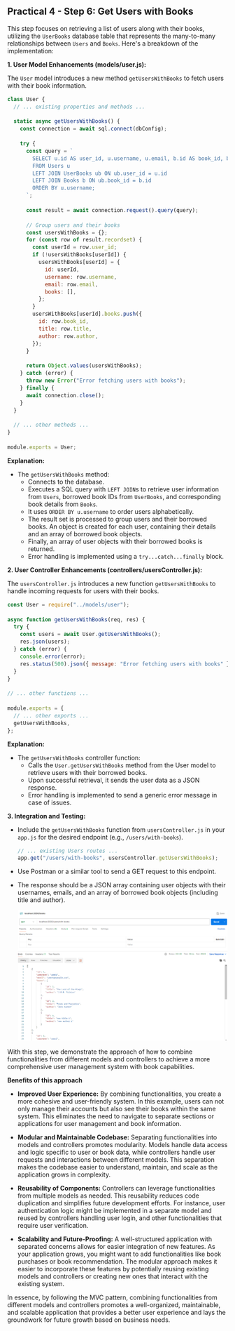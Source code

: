 ## Practical 4 - Step 6: Get Users with Books

This step focuses on retrieving a list of users along with their books, utilizing the `UserBooks` database table that represents the many-to-many relationships between `Users` and `Books`. Here's a breakdown of the implementation:

**1. User Model Enhancements (models/user.js):**

The `User` model introduces a new method `getUsersWithBooks` to fetch users with their book information.

```javascript
class User {
  // ... existing properties and methods ...

  static async getUsersWithBooks() {
    const connection = await sql.connect(dbConfig);

    try {
      const query = `
        SELECT u.id AS user_id, u.username, u.email, b.id AS book_id, b.title, b.author
        FROM Users u
        LEFT JOIN UserBooks ub ON ub.user_id = u.id
        LEFT JOIN Books b ON ub.book_id = b.id
        ORDER BY u.username;
      `;

      const result = await connection.request().query(query);

      // Group users and their books
      const usersWithBooks = {};
      for (const row of result.recordset) {
        const userId = row.user_id;
        if (!usersWithBooks[userId]) {
          usersWithBooks[userId] = {
            id: userId,
            username: row.username,
            email: row.email,
            books: [],
          };
        }
        usersWithBooks[userId].books.push({
          id: row.book_id,
          title: row.title,
          author: row.author,
        });
      }

      return Object.values(usersWithBooks);
    } catch (error) {
      throw new Error("Error fetching users with books");
    } finally {
      await connection.close();
    }
  }

  // ... other methods ...
}

module.exports = User;
```

**Explanation:**

- The `getUsersWithBooks` method:
  - Connects to the database.
  - Executes a SQL query with `LEFT JOIN`s to retrieve user information from `Users`, borrowed book IDs from `UserBooks`, and corresponding book details from `Books`.
  - It uses `ORDER BY u.username` to order users alphabetically.
  - The result set is processed to group users and their borrowed books. An object is created for each user, containing their details and an array of borrowed book objects.
  - Finally, an array of user objects with their borrowed books is returned.
  - Error handling is implemented using a `try...catch...finally` block.

**2. User Controller Enhancements (controllers/usersController.js):**

The `usersController.js` introduces a new function `getUsersWithBooks` to handle incoming requests for users with their books.

```javascript
const User = require("../models/user");

async function getUsersWithBooks(req, res) {
  try {
    const users = await User.getUsersWithBooks();
    res.json(users);
  } catch (error) {
    console.error(error);
    res.status(500).json({ message: "Error fetching users with books" });
  }
}

// ... other functions ...

module.exports = {
  // ... other exports ...
  getUsersWithBooks,
};
```

**Explanation:**

- The `getUsersWithBooks` controller function:
  - Calls the `User.getUsersWithBooks` method from the User model to retrieve users with their borrowed books.
  - Upon successful retrieval, it sends the user data as a JSON response.
  - Error handling is implemented to send a generic error message in case of issues.

**3. Integration and Testing:**

- Include the `getUsersWithBooks` function from `usersController.js` in your `app.js` for the desired endpoint (e.g., `/users/with-books`).

  ```javascript
  // ... existing Users routes ...
  app.get("/users/with-books", usersController.getUsersWithBooks);
  ```

- Use Postman or a similar tool to send a GET request to this endpoint.
- The response should be a JSON array containing user objects with their usernames, emails, and an array of borrowed book objects (including title and author).

  ![Users with Books in Postman Testing](./screenshots/2_postman_users_with_books.png)

With this step, we demonstrate the approach of how to combine functionalities from different models and controllers to achieve a more comprehensive user management system with book capabilities.

**Benefits of this approach**

- **Improved User Experience:** By combining functionalities, you create a more cohesive and user-friendly system. In this example, users can not only manage their accounts but also see their books within the same system. This eliminates the need to navigate to separate sections or applications for user management and book information.

- **Modular and Maintainable Codebase:** Separating functionalities into models and controllers promotes modularity. Models handle data access and logic specific to user or book data, while controllers handle user requests and interactions between different models. This separation makes the codebase easier to understand, maintain, and scale as the application grows in complexity.

- **Reusability of Components:** Controllers can leverage functionalities from multiple models as needed. This reusability reduces code duplication and simplifies future development efforts. For instance, user authentication logic might be implemented in a separate model and reused by controllers handling user login, and other functionalities that require user verification.

- **Scalability and Future-Proofing:** A well-structured application with separated concerns allows for easier integration of new features. As your application grows, you might want to add functionalities like book purchases or book recommendation. The modular approach makes it easier to incorporate these features by potentially reusing existing models and controllers or creating new ones that interact with the existing system.

In essence, by following the MVC pattern, combining functionalities from different models and controllers promotes a well-organized, maintainable, and scalable application that provides a better user experience and lays the groundwork for future growth based on business needs.
